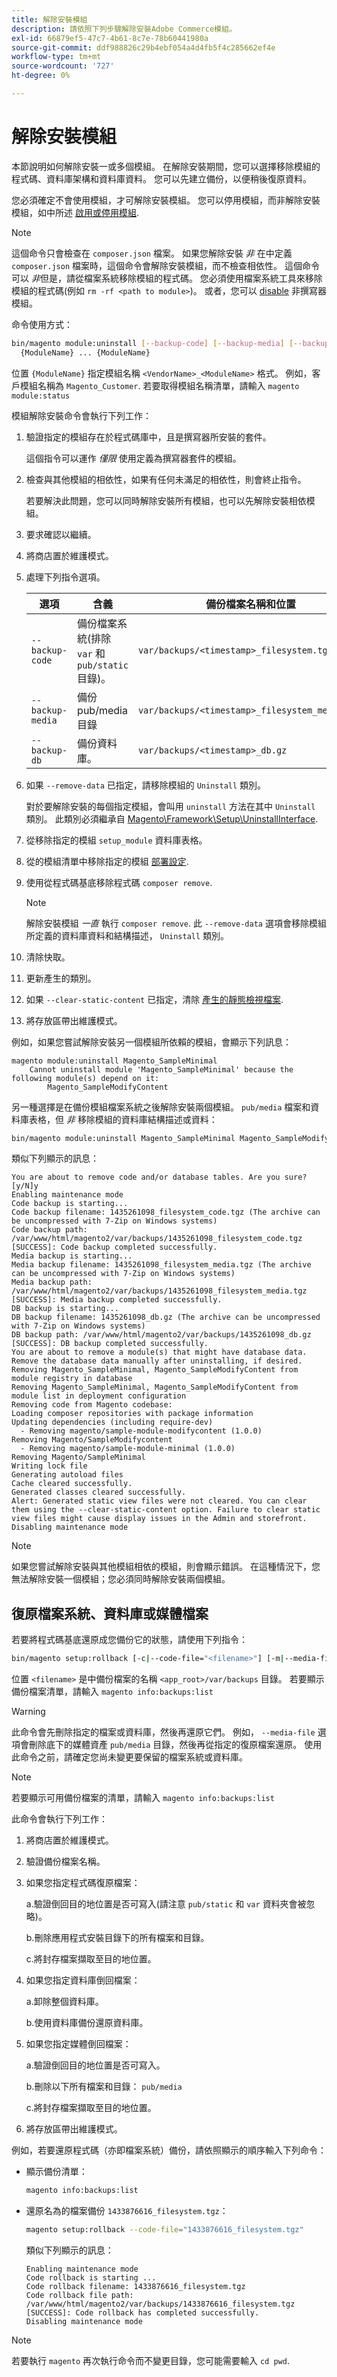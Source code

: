 ```yaml
---
title: 解除安裝模組
description: 請依照下列步驟解除安裝Adobe Commerce模組。
exl-id: 66879ef5-47c7-4b61-8c7e-78b60441980a
source-git-commit: ddf988826c29b4ebf054a4d4fb5f4c285662ef4e
workflow-type: tm+mt
source-wordcount: '727'
ht-degree: 0%

---
```


# 解除安裝模組

本節說明如何解除安裝一或多個模組。 在解除安裝期間，您可以選擇移除模組的程式碼、資料庫架構和資料庫資料。 您可以先建立備份，以便稍後復原資料。

您必須確定不會使用模組，才可解除安裝模組。 您可以停用模組，而非解除安裝模組，如中所述 [啟用或停用模組](manage-modules.md).

>[!NOTE]
>
>這個命令只會檢查在 `composer.json` 檔案。 如果您解除安裝 _非_ 在中定義 `composer.json` 檔案時，這個命令會解除安裝模組，而不檢查相依性。 這個命令可以 _非_&#x200B;但是，請從檔案系統移除模組的程式碼。 您必須使用檔案系統工具來移除模組的程式碼(例如 `rm -rf <path to module>`)。 或者，您可以 [disable](manage-modules.md) 非撰寫器模組。

命令使用方式：

```bash
bin/magento module:uninstall [--backup-code] [--backup-media] [--backup-db] [-r|--remove-data] [-c|--clear-static-content] \
  {ModuleName} ... {ModuleName}
```

位置 `{ModuleName}` 指定模組名稱 `<VendorName>_<ModuleName>` 格式。 例如，客戶模組名稱為 `Magento_Customer`. 若要取得模組名稱清單，請輸入 `magento module:status`

模組解除安裝命令會執行下列工作：

1. 驗證指定的模組存在於程式碼庫中，且是撰寫器所安裝的套件。

   這個指令可以運作 _僅限_ 使用定義為撰寫器套件的模組。

1. 檢查與其他模組的相依性，如果有任何未滿足的相依性，則會終止指令。

   若要解決此問題，您可以同時解除安裝所有模組，也可以先解除安裝相依模組。

1. 要求確認以繼續。
1. 將商店置於維護模式。
1. 處理下列指令選項。

   | 選項 | 含義 | 備份檔案名稱和位置 |
   | ---------------- | -------------------------------------------------------------------------------- | -------------------------------------------- |
   | `--backup-code` | 備份檔案系統(排除 `var` 和 `pub/static` 目錄)。 | `var/backups/<timestamp>_filesystem.tgz` |
   | `--backup-media` | 備份pub/media目錄 | `var/backups/<timestamp>_filesystem_media.tgz` |
   | `--backup-db` | 備份資料庫。 | `var/backups/<timestamp>_db.gz` |

1. 如果 `--remove-data` 已指定，請移除模組的 `Uninstall` 類別。

   對於要解除安裝的每個指定模組，會叫用 `uninstall` 方法在其中 `Uninstall` 類別。 此類別必須繼承自 [Magento\Framework\Setup\UninstallInterface](https://github.com/magento/magento2/blob/2.4/lib/internal/Magento/Framework/Setup/UninstallInterface.php).

1. 從移除指定的模組 `setup_module` 資料庫表格。
1. 從的模組清單中移除指定的模組 [部署設定](../../configuration/reference/deployment-files.md).
1. 使用從程式碼基底移除程式碼 `composer remove`.

   >[!NOTE]
   >
   >解除安裝模組 _一直_ 執行 `composer remove`. 此 `--remove-data` 選項會移除模組所定義的資料庫資料和結構描述， `Uninstall` 類別。

1. 清除快取。
1. 更新產生的類別。
1. 如果 `--clear-static-content` 已指定，清除 [產生的靜態檢視檔案](../../configuration/cli/static-view-file-deployment.md).
1. 將存放區帶出維護模式。

例如，如果您嘗試解除安裝另一個模組所依賴的模組，會顯示下列訊息：

```terminal
magento module:uninstall Magento_SampleMinimal
    Cannot uninstall module 'Magento_SampleMinimal' because the following module(s) depend on it:
        Magento_SampleModifyContent
```

另一種選擇是在備份模組檔案系統之後解除安裝兩個模組。 `pub/media` 檔案和資料庫表格，但 _非_ 移除模組的資料庫結構描述或資料：

```bash
bin/magento module:uninstall Magento_SampleMinimal Magento_SampleModifyContent --backup-code --backup-media --backup-db
```

類似下列顯示的訊息：

```terminal
You are about to remove code and/or database tables. Are you sure?[y/N]y
Enabling maintenance mode
Code backup is starting...
Code backup filename: 1435261098_filesystem_code.tgz (The archive can be uncompressed with 7-Zip on Windows systems)
Code backup path: /var/www/html/magento2/var/backups/1435261098_filesystem_code.tgz
[SUCCESS]: Code backup completed successfully.
Media backup is starting...
Media backup filename: 1435261098_filesystem_media.tgz (The archive can be uncompressed with 7-Zip on Windows systems)
Media backup path: /var/www/html/magento2/var/backups/1435261098_filesystem_media.tgz
[SUCCESS]: Media backup completed successfully.
DB backup is starting...
DB backup filename: 1435261098_db.gz (The archive can be uncompressed with 7-Zip on Windows systems)
DB backup path: /var/www/html/magento2/var/backups/1435261098_db.gz
[SUCCESS]: DB backup completed successfully.
You are about to remove a module(s) that might have database data. Remove the database data manually after uninstalling, if desired.
Removing Magento_SampleMinimal, Magento_SampleModifyContent from module registry in database
Removing Magento_SampleMinimal, Magento_SampleModifyContent from module list in deployment configuration
Removing code from Magento codebase:
Loading composer repositories with package information
Updating dependencies (including require-dev)
  - Removing magento/sample-module-modifycontent (1.0.0)
Removing Magento/SampleModifycontent
  - Removing magento/sample-module-minimal (1.0.0)
Removing Magento/SampleMinimal
Writing lock file
Generating autoload files
Cache cleared successfully.
Generated classes cleared successfully.
Alert: Generated static view files were not cleared. You can clear them using the --clear-static-content option. Failure to clear static view files might cause display issues in the Admin and storefront.
Disabling maintenance mode
```

>[!NOTE]
>
>如果您嘗試解除安裝與其他模組相依的模組，則會顯示錯誤。 在這種情況下，您無法解除安裝一個模組；您必須同時解除安裝兩個模組。

## 復原檔案系統、資料庫或媒體檔案

若要將程式碼基底還原成您備份它的狀態，請使用下列指令：

```bash
bin/magento setup:rollback [-c|--code-file="<filename>"] [-m|--media-file="<filename>"] [-d|--db-file="<filename>"]
```

位置 `<filename>` 是中備份檔案的名稱 `<app_root>/var/backups` 目錄。 若要顯示備份檔案清單，請輸入 `magento info:backups:list`

>[!WARNING]
>
>此命令會先刪除指定的檔案或資料庫，然後再還原它們。 例如， `--media-file` 選項會刪除底下的媒體資產 `pub/media` 目錄，然後再從指定的復原檔案還原。 使用此命令之前，請確定您尚未變更要保留的檔案系統或資料庫。

>[!NOTE]
>
>若要顯示可用備份檔案的清單，請輸入 `magento info:backups:list`

此命令會執行下列工作：

1. 將商店置於維護模式。
1. 驗證備份檔案名稱。
1. 如果您指定程式碼復原檔案：

   a.驗證倒回目的地位置是否可寫入(請注意 `pub/static` 和 `var` 資料夾會被忽略)。

   b.刪除應用程式安裝目錄下的所有檔案和目錄。

   c.將封存檔案擷取至目的地位置。

1. 如果您指定資料庫倒回檔案：

   a.卸除整個資料庫。

   b.使用資料庫備份還原資料庫。

1. 如果您指定媒體倒回檔案：

   a.驗證倒回目的地位置是否可寫入。

   b.刪除以下所有檔案和目錄： `pub/media`

   c.將封存檔案擷取至目的地位置。

1. 將存放區帶出維護模式。

例如，若要還原程式碼（亦即檔案系統）備份，請依照顯示的順序輸入下列命令：

* 顯示備份清單：

  ```bash
  magento info:backups:list
  ```

* 還原名為的檔案備份 `1433876616_filesystem.tgz`：

  ```bash
  magento setup:rollback --code-file="1433876616_filesystem.tgz"
  ```

  類似下列顯示的訊息：

  ```terminal
  Enabling maintenance mode
  Code rollback is starting ...
  Code rollback filename: 1433876616_filesystem.tgz
  Code rollback file path: /var/www/html/magento2/var/backups/1433876616_filesystem.tgz
  [SUCCESS]: Code rollback has completed successfully.
  Disabling maintenance mode
  ```

>[!NOTE]
>
>若要執行 `magento` 再次執行命令而不變更目錄，您可能需要輸入 `cd pwd`.

